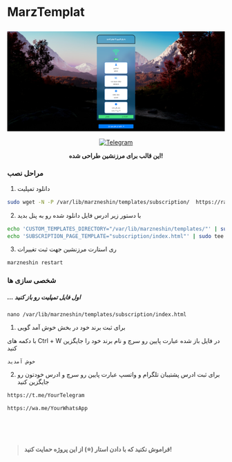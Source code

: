 # MarzTemplat<p align="center">
<img src="screenshot.png" alt="MarzTemplat">
</p>
<p align="center">
  <a href="https://t.me/primez_dev">
    <img src="https://img.shields.io/badge/Telegram-Join-blue?style=flat-square&logo=telegram" alt="Telegram">
  </a>
<p align="center"/><b>این قالب برای مرزنشین طراحی شده!</b></p>

### مراحل نصب
1. دانلود تمپلیت
```sh
sudo wget -N -P /var/lib/marzneshin/templates/subscription/  https://raw.githubusercontent.com/primeZdev/MarzTemplat/index.html
```

2. با دستور زیر ادرس فایل دانلود شده رو به پنل بدید
```sh
echo 'CUSTOM_TEMPLATES_DIRECTORY="/var/lib/marzneshin/templates/"' | sudo tee -a /etc/opt/marzneshin/.env
echo 'SUBSCRIPTION_PAGE_TEMPLATE="subscription/index.html"' | sudo tee -a /etc/opt/marzneshin/.env
```

3. ری استارت مرزنشین جهت ثبت تغییرات
```sh
marzneshin restart
```


### شخصی سازی ها
##### ... اول فایل تمپلیت رو باز کنید
```
nano /var/lib/marzneshin/templates/subscription/index.html
```
1. برای ثبت برند خود در بخش خوش آمد گویی

با دکمه های Ctrl + W  در فایل باز شده عبارت پایین رو سرچ و نام برند خود را جایگزین کنید
```
خوش آمدید
```

2. برای ثبت ادرس پشتیبان تلگرام و واتسپ عبارت پایین رو سرچ و ادرس خودتون رو جایگزین کنید
```
https://t.me/YourTelegram
```
```
https://wa.me/YourWhatsApp
```
##
<br>
<br>

> **فراموش نکنید که با دادن استار (⭐) از این پروژه حمایت کنید!**  <br>
